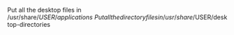Put all the desktop files in /usr/share/$USER/applications \ 
Put all the directory files in /usr/share/$USER/desktop-directories
